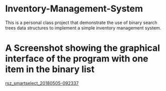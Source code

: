 # Inventory-Management-System
This is a personal class project that demonstrate the use of binary search trees data structures to implement a simple inventory management system.
# A Screenshot showing the graphical interface of the program with one item in the binary list
[rsz_smartselect_20180505-092337](https://raw.githubusercontent.com/lazarAdam/Inventory-Management-System/master/Capture.JPG)
